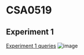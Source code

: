 # CSA0519
## Experiment 1
[Experiment 1 queries](https://github.com/Monish1811/CSA0519/blob/main/Exp1)
![image](https://user-images.githubusercontent.com/112930023/191204556-f1a9ee38-93a3-40db-bd2c-d4038054ea32.png)
